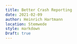 ```yaml
---
title: Better Crash Reporting
date: 2021-02-09
author: Heinrich Hartmann
location: Stemwede
style: markdown
Draft: true
---
```


